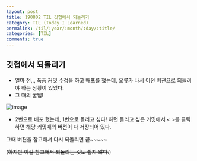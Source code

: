 ```yaml
---
layout: post
title: 190802 TIL 깃헙에서 되돌리기
category: TIL (Today I Learned)
permalink: /til/:year/:month/:day/:title/
categories: [TIL]
comments: true
---
```


## **깃헙에서 되돌리기**

- 얼마 전,,, 폭풍 커밋 수정을 하고 배포를 했는데, 오류가 나서 이전 버젼으로 되돌려야 하는 상황이 있었다.
- 그 때의 꿀팁! 

![image](https://user-images.githubusercontent.com/52398266/62816467-09146a00-bb63-11e9-846e-82ab865c61c1.png)

- 2번으로 배포 했는데, 1번으로 돌리고 싶다! 하면 돌리고 싶은 커밋에서 `< >`를 클릭하면 해당 커밋때의 버젼이 다 저장되어 있다.

그때 버젼을 참고해서 다시 되돌리면 끝~~~~~

(~~하지만 이걸 참고해서 되돌리는 것도 쉽지 않다.~~)
